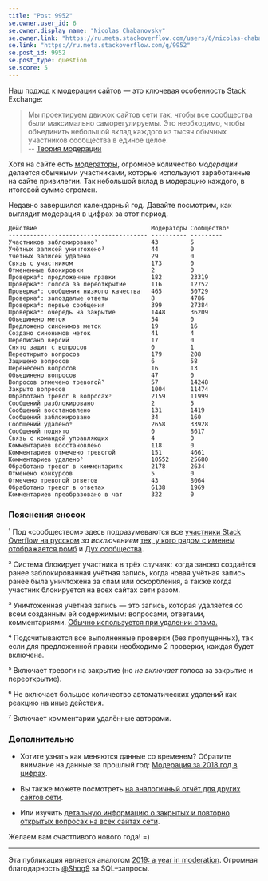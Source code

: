 ```yaml
---
title: "Post 9952"
se.owner.user_id: 6
se.owner.display_name: "Nicolas Chabanovsky"
se.owner.link: "https://ru.meta.stackoverflow.com/users/6/nicolas-chabanovsky"
se.link: "https://ru.meta.stackoverflow.com/q/9952"
se.post_id: 9952
se.post_type: question
se.score: 5
---
```

<p>Наш подход к модерации сайтов — это ключевая особенность Stack Exchange:</p>

<blockquote>
  <p>Мы проектируем движок сайтов сети так, чтобы все сообщества были максимально саморегулируемы. Это необходимо, чтобы объединить небольшой вклад каждого из тысяч обычных участников сообщества в единое целое.<br>
  -- <a href="https://ru.meta.stackoverflow.com/q/7420/6">Теория модерации</a></p>
</blockquote>

<p>Хотя на сайте есть <a href="https://stackoverflow.blog/2018/11/21/our-theory-of-moderation-re-visited/">модераторы</a>, огромное количество <em>модерации</em> делается обычными участниками, которые используют заработанные на сайте привилегии. Так небольшой вклад в модерацию каждого, в итоговой сумме огромен.</p>

<p>Недавно завершился календарный год. Давайте посмотрим, как выглядит модерация в цифрах за этот период.</p>

<pre><code>Действие                                Модераторы Сообщество¹ 
--------------------------------------- ---------- --------- 
Участников заблокировано²               43         5  
Учётных записей уничтожено³             44         0
Учётных записей удалено                 29         0  
Связь с участником                      173        0  
Отмененные блокировки                   2          0  
Проверка⁴: предложенные правки          182        23319  
Проверка⁴: голоса за переоткрытие       116        12752  
Проверка⁴: сообщения низкого качества   465        50729  
Проверка⁴: запоздалые ответы            8          4786  
Проверка⁴: первые сообщения             399        27384  
Проверка⁴: очередь на закрытие          1448       36209  
Объединено меток                        54         0  
Предложено синонимов меток              19         16  
Создано синонимов меток                 41         4  
Переписано версий                       17         0  
Снято защит с вопросов                  0          1  
Переоткрыто вопросов                    179        208  
Защищено вопросов                       6          58  
Перенесено вопросов                     16         13  
Объединено вопросов                     47         0  
Вопросов отмечено тревогой⁵             57         14248  
Закрыто вопросов                        1004       11474  
Обработано тревог в вопросах⁵           2159       11999  
Сообщений разблокировано                2          5  
Сообщений восстановлено                 131        1419  
Сообщений заблокировано                 34         160  
Сообщений удалено⁶                      2658       33928  
Сообщений поднято                       0          8617  
Связь с командой управляющих            4          0  
Комментариев восстановлено              118        0  
Комментариев отмечено тревогой          151        4661  
Комментариев удалено⁶                   10552      25680  
Обработано тревог в комментариях        2178       2634  
Отменено конкурсов                      5          0  
Отмечено тревогой ответов               43         8064  
Обработано тревог в ответах             6138       1969  
Комментариев преобразовано в чат        322        0 
</code></pre>

<h3>Пояснения сносок</h3>

<p>¹ Под «сообществом» здесь подразумеваются все <a href="https://ru.stackoverflow.com/users">участники Stack Overflow на русском</a> <em>за исключением</em> <a href="https://ru.stackoverflow.com/users?tab=moderators">тех, у кого рядом с именем отображается ромб</a> и <a href="https://ru.stackoverflow.com/users/-1">Дух сообщества</a>.</p>

<p>² Система блокирует участника в трёх случаях: когда заново создаётся ранее заблокированная учётная запись, когда новая учётная запись ранее была уничтожена за спам или оскорбления, а также когда участник блокируется на всех сайтах сети разом.</p>

<p>³ Уничтоженная учётная запись — это запись, которая удаляется со всем созданным ей содержимым: вопросами, ответами, комментариями. <a href="https://meta.stackexchange.com/questions/88994/what-is-the-difference-between-a-deleted-user-and-a-destroyed-user">Обычно используется при удалении спама.</a></p>

<p>⁴ Подсчитываются все выполненные проверки (без пропущенных), так если для  предложенной правки необходимо 2 проверки, каждая будет включена. </p>

<p>⁵ Включает тревоги на закрытие (но <em>не включает</em> голоса за закрытие и переоткрытие).</p>

<p>⁶ Не включает большое количество автоматических удалений как реакцию на иные действия.</p>

<p>⁷ Включает комментарии удалённые авторами.   </p>

<h3>Дополнительно</h3>

<ul>
<li><p>Хотите узнать как меняются данные со временем? Обратите внимание на данные за прошлый год: <a href="https://ru.meta.stackoverflow.com/q/8491/6">Модерация за 2018 год в цифрах</a>.</p></li>
<li><p>Вы также можете посмотреть <a href="https://stackexchange.com/search?q=title%3A%222019%3A+a+year+in+moderation%22">на аналогичный отчёт для других сайтов сети</a>.</p></li>
<li>Или изучить <a href="https://meta.stackexchange.com/questions/341507/2019-a-year-in-closing">детальную информацию о закрытых и повторно открытых вопросах на всех сайтах сети</a>.</li>
</ul>

<p>Желаем вам счастливого нового года! =)</p>

<hr>

<p>Эта публикация является аналогом <a href="https://meta.stackoverflow.com/questions/392550/2019-a-year-in-moderation">2019: a year in moderation</a>. Огромная благодарность <a href="https://stackexchange.com/users/620/shog9">@Shog9</a> за SQL–запросы. </p>
